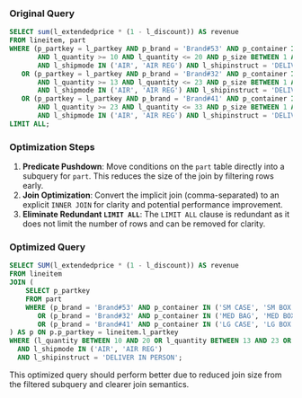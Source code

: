 ### Original Query
```sql
SELECT sum(l_extendedprice * (1 - l_discount)) AS revenue
FROM lineitem, part
WHERE (p_partkey = l_partkey AND p_brand = 'Brand#53' AND p_container IN ('SM CASE', 'SM BOX', 'SM PACK', 'SM PKG')
       AND l_quantity >= 10 AND l_quantity <= 20 AND p_size BETWEEN 1 AND 5
       AND l_shipmode IN ('AIR', 'AIR REG') AND l_shipinstruct = 'DELIVER IN PERSON')
   OR (p_partkey = l_partkey AND p_brand = 'Brand#32' AND p_container IN ('MED BAG', 'MED BOX', 'MED PKG', 'MED PACK')
       AND l_quantity >= 13 AND l_quantity <= 23 AND p_size BETWEEN 1 AND 10
       AND l_shipmode IN ('AIR', 'AIR REG') AND l_shipinstruct = 'DELIVER IN PERSON')
   OR (p_partkey = l_partkey AND p_brand = 'Brand#41' AND p_container IN ('LG CASE', 'LG BOX', 'LG PACK', 'LG PKG')
       AND l_quantity >= 23 AND l_quantity <= 33 AND p_size BETWEEN 1 AND 15
       AND l_shipmode IN ('AIR', 'AIR REG') AND l_shipinstruct = 'DELIVER IN PERSON')
LIMIT ALL;
```

### Optimization Steps

1. **Predicate Pushdown**: Move conditions on the `part` table directly into a subquery for `part`. This reduces the size of the join by filtering rows early.
2. **Join Optimization**: Convert the implicit join (comma-separated) to an explicit `INNER JOIN` for clarity and potential performance improvement.
3. **Eliminate Redundant `LIMIT ALL`**: The `LIMIT ALL` clause is redundant as it does not limit the number of rows and can be removed for clarity.

### Optimized Query
```sql
SELECT SUM(l_extendedprice * (1 - l_discount)) AS revenue
FROM lineitem
JOIN (
    SELECT p_partkey
    FROM part
    WHERE (p_brand = 'Brand#53' AND p_container IN ('SM CASE', 'SM BOX', 'SM PACK', 'SM PKG') AND p_size BETWEEN 1 AND 5)
       OR (p_brand = 'Brand#32' AND p_container IN ('MED BAG', 'MED BOX', 'MED PKG', 'MED PACK') AND p_size BETWEEN 1 AND 10)
       OR (p_brand = 'Brand#41' AND p_container IN ('LG CASE', 'LG BOX', 'LG PACK', 'LG PKG') AND p_size BETWEEN 1 AND 15)
) AS p ON p.p_partkey = lineitem.l_partkey
WHERE (l_quantity BETWEEN 10 AND 20 OR l_quantity BETWEEN 13 AND 23 OR l_quantity BETWEEN 23 AND 33)
  AND l_shipmode IN ('AIR', 'AIR REG')
  AND l_shipinstruct = 'DELIVER IN PERSON';
```

This optimized query should perform better due to reduced join size from the filtered subquery and clearer join semantics.